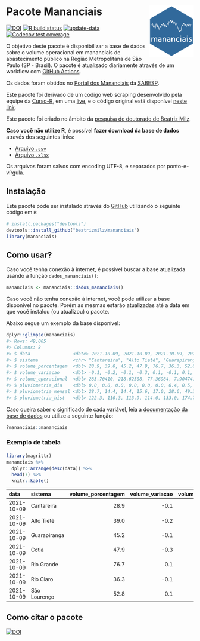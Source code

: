 
<!-- README.md is generated from README.Rmd. Please edit that file -->

# Pacote Mananciais <img src="man/figures/hexlogo.png" align="right" width = "120px"/>

<!-- badges: start -->

[![DOI](https://zenodo.org/badge/DOI/10.5281/zenodo.4733056.svg)](https://doi.org/10.5281/zenodo.4733056)
[![R build
status](https://github.com/beatrizmilz/mananciais/workflows/R-CMD-check/badge.svg)](https://github.com/beatrizmilz/mananciais/actions)
[![update-data](https://github.com/beatrizmilz/mananciais/actions/workflows/2-update_data.yaml/badge.svg)](https://github.com/beatrizmilz/mananciais/actions/workflows/2-update_data.yaml)
[![Codecov test
coverage](https://codecov.io/gh/beatrizmilz/mananciais/branch/master/graph/badge.svg)](https://codecov.io/gh/beatrizmilz/mananciais?branch=master)
<!-- badges: end -->

O objetivo deste pacote é disponibilizar a base de dados sobre o volume
operacional em mananciais de abastecimento público na Região
Metropolitana de São Paulo (SP - Brasil). O pacote é atualizado
diariamente através de um workflow com [GitHub
Actions](https://github.com/beatrizmilz/mananciais/actions).

Os dados foram obtidos no [Portal dos
Mananciais](http://mananciais.sabesp.com.br/Situacao) da
[SABESP](http://site.sabesp.com.br/site/Default.aspx).

Este pacote foi derivado de um código web scraping desenvolvido pela
equipe da [Curso-R](https://www.curso-r.com/), em uma
[live](https://youtu.be/jvZIxrMmOcQ), e o código original está
disponível [neste
link](https://github.com/curso-r/lives/blob/master/drafts/20200730_scraper_sabesp.R).

Este pacote foi criado no âmbito da [pesquisa de doutorado de Beatriz
Milz](https://beatrizmilz.github.io/tese/).

**Caso você não utilize R**, é possível **fazer download da base de
dados** através dos seguintes links:

  - [Arquivo
    `.csv`](https://github.com/beatrizmilz/mananciais/raw/master/inst/extdata/mananciais.csv)
  - [Arquivo
    `.xlsx`](https://github.com/beatrizmilz/mananciais/blob/master/inst/extdata/mananciais.xlsx?raw=true)

Os arquivos foram salvos com encoding UTF-8, e separados por
ponto-e-vírgula.

## Instalação

Este pacote pode ser instalado através do [GitHub](https://github.com/)
utilizando o seguinte código em `R`:

``` r
# install.packages("devtools")
devtools::install_github("beatrizmilz/mananciais")
library(mananciais)
```

## Como usar?

Caso você tenha conexão à internet, é possível buscar a base atualizada
usando a função `dados_mananciais()`:

``` r
mananciais <- mananciais::dados_mananciais() 
```

Caso você não tenha conexão à internet, você pode utilizar a base
disponível no pacote. Porém as mesmas estarão atualizadas até a data em
que você instalou (ou atualizou) o pacote.

Abaixo segue um exemplo da base disponível:

``` r
dplyr::glimpse(mananciais)
#> Rows: 49,065
#> Columns: 8
#> $ data                <date> 2021-10-09, 2021-10-09, 2021-10-09, 2021-10-09, 2…
#> $ sistema             <chr> "Cantareira", "Alto Tietê", "Guarapiranga", "Cotia…
#> $ volume_porcentagem  <dbl> 28.9, 39.0, 45.2, 47.9, 76.7, 36.3, 52.8, 29.0, 39…
#> $ volume_variacao     <dbl> -0.1, -0.2, -0.1, -0.3, 0.1, -0.1, 0.1, -0.2, -0.2…
#> $ volume_operacional  <dbl> 283.70410, 218.62508, 77.36984, 7.90474, 86.05538,…
#> $ pluviometria_dia    <dbl> 0.0, 0.0, 0.0, 0.0, 0.0, 0.0, 0.4, 0.5, 0.1, 0.0, …
#> $ pluviometria_mensal <dbl> 28.7, 14.4, 14.4, 15.6, 17.0, 28.6, 49.2, 28.7, 14…
#> $ pluviometria_hist   <dbl> 122.3, 110.3, 113.9, 114.0, 133.0, 174.7, 140.5, 1…
```

Caso queira saber o significado de cada variável, leia a [documentação
da base de
dados](https://beatrizmilz.github.io/mananciais/reference/mananciais.html)
ou utilize a seguinte função:

``` r
?mananciais::mananciais
```

### Exemplo de tabela

``` r
library(magrittr)
mananciais %>% 
  dplyr::arrange(desc(data)) %>% 
  head(7) %>%
  knitr::kable()
```

| data       | sistema      | volume\_porcentagem | volume\_variacao | volume\_operacional | pluviometria\_dia | pluviometria\_mensal | pluviometria\_hist |
| :--------- | :----------- | ------------------: | ---------------: | ------------------: | ----------------: | -------------------: | -----------------: |
| 2021-10-09 | Cantareira   |                28.9 |            \-0.1 |           283.70410 |               0.0 |                 28.7 |              122.3 |
| 2021-10-09 | Alto Tietê   |                39.0 |            \-0.2 |           218.62508 |               0.0 |                 14.4 |              110.3 |
| 2021-10-09 | Guarapiranga |                45.2 |            \-0.1 |            77.36984 |               0.0 |                 14.4 |              113.9 |
| 2021-10-09 | Cotia        |                47.9 |            \-0.3 |             7.90474 |               0.0 |                 15.6 |              114.0 |
| 2021-10-09 | Rio Grande   |                76.7 |              0.1 |            86.05538 |               0.0 |                 17.0 |              133.0 |
| 2021-10-09 | Rio Claro    |                36.3 |            \-0.1 |             4.96165 |               0.0 |                 28.6 |              174.7 |
| 2021-10-09 | São Lourenço |                52.8 |              0.1 |            46.86410 |               0.4 |                 49.2 |              140.5 |

## Como citar o pacote

[![DOI](https://zenodo.org/badge/DOI/10.5281/zenodo.4733056.svg)](https://doi.org/10.5281/zenodo.4733056)
